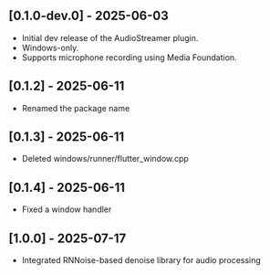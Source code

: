 ## [0.1.0-dev.0] - 2025-06-03
- Initial dev release of the AudioStreamer plugin.
- Windows-only.
- Supports microphone recording using Media Foundation.
## [0.1.2] - 2025-06-11
- Renamed the package name
## [0.1.3] - 2025-06-11
- Deleted windows/runner/flutter_window.cpp
## [0.1.4] - 2025-06-11
- Fixed a window handler

## [1.0.0] - 2025-07-17
- Integrated RNNoise-based denoise library for audio processing